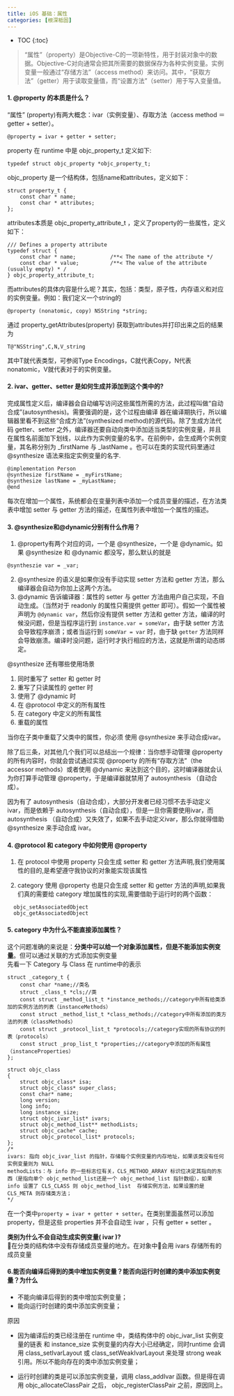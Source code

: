 ```yaml
---
title: iOS 基础：属性
categories: [根深柢固]
---
```


- TOC
{:toc}

>“属性”（property）是Objective-C的一项新特性，用于封装对象中的数据。Objective-C对向通常会把其所需要的数据保存为各种实例变量。实例变量一般通过“存储方法”（access method）来访问。其中，“获取方法”（getter）用于读取变量值，而“设置方法”（setter）用于写入变量值。


#### 1. @property 的本质是什么？

“属性” (property)有两大概念：ivar（实例变量）、存取方法（access method ＝ getter + setter）。

```
@property = ivar + getter + setter;  
```

property 在 runtime 中是 objc_property_t 定义如下:

```
typedef struct objc_property *objc_property_t;
```

objc_property 是一个结构体，包括name和attributes，定义如下：

```
struct property_t {
    const char * name;
    const char * attributes;
};
```

attributes本质是 objc_property_attribute_t ，定义了property的一些属性，定义如下：

```
/// Defines a property attribute
typedef struct {
    const char * name;           /**< The name of the attribute */
    const char * value;          /**< The value of the attribute (usually empty) * /
} objc_property_attribute_t;
```

而attributes的具体内容是什么呢？其实，包括：类型，原子性，内存语义和对应的实例变量。例如：我们定义一个string的

```
@property (nonatomic, copy) NSString *string;
```
通过  property_getAttributes(property)  获取到attributes并打印出来之后的结果为

```
T@"NSString",C,N,V_string
```

其中T就代表类型，可参阅Type Encodings，C就代表Copy，N代表nonatomic，V就代表对于的实例变量。

#### 2. ivar、getter、setter 是如何生成并添加到这个类中的?

完成属性定义后，编译器会自动编写访问这些属性所需的方法，此过程叫做“自动合成”(autosynthesis)。需要强调的是，这个过程由编译 器在编译期执行，所以编辑器里看不到这些“合成方法”(synthesized method)的源代码。除了生成方法代码 getter、setter 之外，编译器还要自动向类中添加适当类型的实例变量，并且在属性名前面加下划线，以此作为实例变量的名字。在前例中，会生成两个实例变量，其名称分别为  \_firstName  与  \_lastName 。也可以在类的实现代码里通过  @synthesize  语法来指定实例变量的名字.

```
@implementation Person
@synthesize firstName = _myFirstName;
@synthesize lastName = _myLastName;
@end

```

每次在增加一个属性，系统都会在变量列表中添加一个成员变量的描述，在方法类表中增加 setter 与 getter 方法的描述，在属性列表中增加一个属性的描述。

#### 3. @synthesize和@dynamic分别有什么作用？

1. @property有两个对应的词，一个是 @synthesize，一个是 @dynamic。如果  @synthesize 和  @dynamic 都没写，那么默认的就是
  ```
  @syntheszie var = _var;
  ```
2.  @synthesize  的语义是如果你没有手动实现  setter  方法和  getter  方法，那么编译器会自动为你加上这两个方法。
3.  @dynamic  告诉编译器：属性的 setter 与 getter 方法由用户自己实现，不自动生成。（当然对于  readonly  的属性只需提供  getter  即可）。假如一个属性被声明为 `@dynamic var`，然后你没有提供  setter 方法和  getter  方法，编译的时候没问题，但是当程序运行到 `instance.var = someVar`，由于缺  setter  方法会导致程序崩溃；或者当运行到 `someVar = var` 时，由于缺 `getter` 方法同样会导致崩溃。编译时没问题，运行时才执行相应的方法，这就是所谓的动态绑定。

 @synthesize 还有哪些使用场景
1. 同时重写了  setter  和  getter  时
2. 重写了只读属性的  getter  时
3. 使用了  @dynamic  时
4. 在  @protocol  中定义的所有属性
5. 在  category  中定义的所有属性
6. 重载的属性  

当你在子类中重载了父类中的属性，你必须 使用  @synthesize  来手动合成ivar。  

除了后三条，对其他几个我们可以总结出一个规律：当你想手动管理  @property  的所有内容时，你就会尝试通过实现  @property  的所有“存取方法”（the accessor methods）或者使用  @dynamic  来达到这个目的，这时编译器就会认为你打算手动管理 @property，于是编译器就禁用了 autosynthesis （自动合成）。

因为有了 autosynthesis（自动合成），大部分开发者已经习惯不去手动定义ivar，而是依赖于 autosynthesis（自动合成），但是一旦你需要使用ivar，而 autosynthesis （自动合成）又失效了，如果不去手动定义ivar，那么你就得借助  @synthesize 来手动合成 ivar。


#### 4.  @protocol  和 category 中如何使用  @property
1. 在  protocol  中使用  property  只会生成  setter  和  getter  方法声明,我们使用属性的目的,是希望遵守我协议的对象能实现该属性

2. category 使用  @property  也是只会生成  setter  和  getter  方法的声明,如果我们真的需要给 category 增加属性的实现,需要借助于运行时的两个函数：
  ```
	objc_setAssociatedObject
	objc_getAssociatedObject
  ```

#### 5. category 中为什么不能直接添加属性？
这个问题准确的来说是：**分类中可以给一个对象添加属性，但是不能添加实例变量**。但可以通过关联的方式添加实例变量  
先看一下 Category 与 Class 在 runtime中的表示

```
struct _category_t {  
    const char *name;//类名  
    struct _class_t *cls;//类  
    const struct _method_list_t *instance_methods;//category中所有给类添加的实例方法的列表（instanceMethods）
    const struct _method_list_t *class_methods;//category中所有添加的类方法的列表（classMethods）
    const struct _protocol_list_t *protocols;//category实现的所有协议的列表（protocols）
    const struct _prop_list_t *properties;//category中添加的所有属性（instanceProperties）
};
```

```
struct objc_class
{
    struct objc_class* isa;
    struct objc_class* super_class;
    const char* name;
    long version;
    long info;
    long instance_size;
    struct objc_ivar_list* ivars;
    struct objc_method_list** methodLists;
    struct objc_cache* cache;
    struct objc_protocol_list* protocols;
};
/*
ivars: 指向 objc_ivar_list 的指针，存储每个实例变量的内存地址，如果该类没有任何实例变量则为 NULL
methodLists：与 info 的一些标志位有关，CLS_METHOD_ARRAY 标识位决定其指向的东西（是指向单个 objc_method_list还是一个 objc_method_list 指针数组），如果 info 设置了 CLS_CLASS 则 objc_method_list  存储实例方法，如果设置的是 CLS_META 则存储类方法；
*/
```
在一个类中`property = ivar + getter + setter`。在类别里面虽然可以添加 property，但是这些 properties 并不会自动生 ivar ，只有  getter + setter 。

**类别为什么不会自动生成实例变量( ivar )?**  
在分类的结构体中没有存储成员变量的地方。在对象中会用 ivars 存储所有的成员变量

#### 6.能否向编译后得到的类中增加实例变量？能否向运行时创建的类中添加实例变量？为什么

- 不能向编译后得到的类中增加实例变量；
- 能向运行时创建的类中添加实例变量；

原因

- 因为编译后的类已经注册在 runtime 中，类结构体中的  objc_ivar_list  实例变量的链表 和  instance_size  实例变量的内存大小已经确定，同时runtime 会调用  class_setIvarLayout  或  class_setWeakIvarLayout 来处理 strong weak 引用。所以不能向存在的类中添加实例变量；

- 运行时创建的类是可以添加实例变量，调用 class_addIvar 函数。但是得在调用  objc_allocateClassPair  之后， objc_registerClassPair  之前，原因同上。
